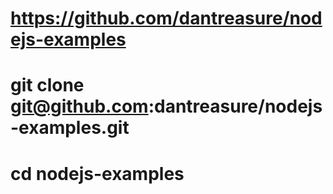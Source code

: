 # https://github.com/dantreasure/nodejs-examples

# git clone git@github.com:dantreasure/nodejs-examples.git

# cd nodejs-examples

